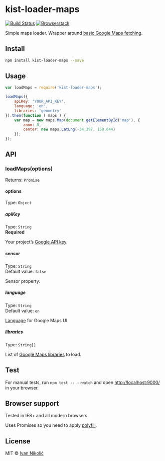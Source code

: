 # kist-loader-maps

[![Build Status][ci-img]][ci] [![Browserstack][browserstack-img]][browserstack]

Simple maps loader. Wrapper around [basic Google Maps fetching][basic-google-maps-fetching].

## Install

```sh
npm install kist-loader-maps --save
```

## Usage

```js
var loadMaps = require('kist-loader-maps');

loadMaps({
	apiKey: 'YOUR_API_KEY',
	language: 'en',
	libraries: 'geometry'
}).then(function ( maps ) {
	var map = new maps.Map(document.getElementById('map'), {
		zoom: 8,
		center: new maps.LatLng(-34.397, 150.644)
	});
});
```

## API

### loadMaps(options)

Returns: `Promise`

#### options

Type: `Object`

##### apiKey

Type: `String`  
**Required**

Your project’s [Google API key](https://developers.google.com/maps/documentation/javascript/get-api-key).

##### sensor

Type: `String`  
Default value: `false`

Sensor property.

##### language

Type: `String`  
Default value: `en`

[Language](https://developers.google.com/maps/documentation/javascript/localization) for Google Maps UI.

##### libraries

Type: `String[]`

List of [Google Maps libraries](https://developers.google.com/maps/documentation/javascript/libraries) to load.

## Test

For manual tests, run `npm test -- --watch` and open <http://localhost:9000/> in your browser.

## Browser support

Tested in IE8+ and all modern browsers.

Uses Promises so you need to apply [polyfill][promise-polyfill].

## License

MIT © [Ivan Nikolić](http://ivannikolic.com)

[ci]: https://travis-ci.org/niksy/kist-loader-maps
[ci-img]: https://img.shields.io/travis/niksy/kist-loader-maps.svg
[browserstack]: https://www.browserstack.com/
[browserstack-img]: https://cdn.rawgit.com/niksy/c73069b66d20e2e0005dc8479c125fbd/raw/f644159e3f5f07291f98f59a44146735e9962e0d/browserstack.svg
[basic-google-maps-fetching]: https://gist.github.com/GFoley83/5953448
[promise-polyfill]: https://github.com/calvinmetcalf/lie
